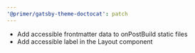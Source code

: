 ```yaml
---
'@primer/gatsby-theme-doctocat': patch
---
```


- Add accessible frontmatter data to onPostBuild static files
- Add accessible label in the Layout component
